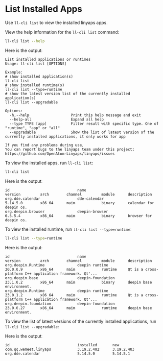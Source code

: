 <!--
SPDX-FileCopyrightText: 2023 UnionTech Software Technology Co., Ltd.

SPDX-License-Identifier: LGPL-3.0-or-later
-->

# List Installed Apps

Use `ll-cli list` to view the installed linyaps apps.

View the help information for the `ll-cli list` command:

```bash
ll-cli list --help
```

Here is the output:

```text
List installed applications or runtimes
Usage: ll-cli list [OPTIONS]

Example:
# show installed application(s)
ll-cli list
# show installed runtime(s)
ll-cli list --type=runtime
# show the latest version list of the currently installed application(s)
ll-cli list --upgradable

Options:
  -h,--help                   Print this help message and exit
  --help-all                  Expand all help
  --type TYPE [app]           Filter result with specific type. One of "runtime", "app" or "all"
  --upgradable                Show the list of latest version of the currently installed applications, it only works for app

If you find any problems during use,
You can report bugs to the linyaps team under this project: https://github.com/OpenAtom-Linyaps/linyaps/issues
```

To view the installed apps, run `ll-cli list`:

```bash
ll-cli list
```

Here is the output:

```text
id                               name                             version         arch        channel         module      description
org.dde.calendar                 dde-calendar                     5.14.5.0        x86_64      main            binary      calendar for deepin os.
org.deepin.browser               deepin-browser                   6.5.5.4         x86_64      main            binary      browser for deepin os.
```

To view the installed runtime, run `ll-cli list --type=runtime`:

```bash
ll-cli list --type=runtime
```

Here is the output:

```text
id                               name                             version         arch        channel         module      description
org.deepin.Runtime               deepin runtime                   20.0.0.9        x86_64      main            runtime     Qt is a cross-platform C++ application framework. Qt'...
org.deepin.base                  deepin-foundation                23.1.0.2        x86_64      main            binary      deepin base environment.
org.deepin.Runtime               deepin runtime                   23.0.1.2        x86_64      main            runtime     Qt is a cross-platform C++ application framework. Qt'...
org.deepin.foundation            deepin-foundation                23.0.0.27       x86_64      main            runtime     deepin base environment.
```

To view the list of latest versions of the currently installed applications, run `ll-cli list --upgradable`:

Here is the output:

```text
id                               installed       new
com.qq.wemeet.linyaps            3.19.2.402      3.19.2.403
org.dde.calendar                 5.14.5.0        5.14.5.1
```
